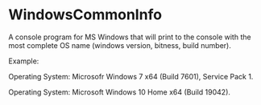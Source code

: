 # WindowsCommonInfo

A console program for MS Windows that will print to the console with the most complete OS name (windows version, bitness, build number).

Example:

Operating System: Microsofr Windows 7 x64 (Build 7601), Service Pack 1.

Operating System: Microsoft Windows 10 Home x64 (Build 19042).
